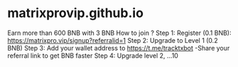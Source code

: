 # matrixprovip.github.io

Earn more than 600 BNB with 3 BNB
How to join ?
Step 1: Register (0.1 BNB): https://matrixpro.vip/signup?referralid=1
Step 2: Upgrade to Level 1 (0.2 BNB)
Step 3: Add your wallet address to https://t.me/tracktxbot
-Share your referral link to get BNB faster
Step 4: Upgrade level 2, ...10
